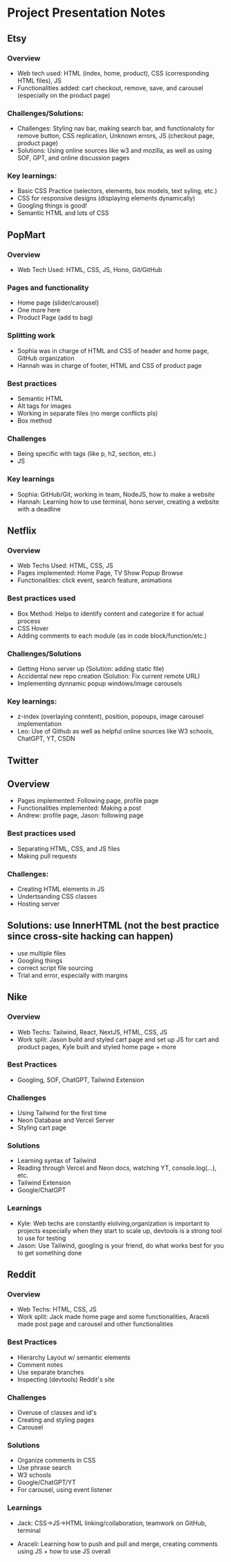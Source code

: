 # Project Presentation Notes

## Etsy
### Overview
- Web tech used: HTML (index, home, product), CSS (corresponding HTML files), JS
- Functionalities added: cart checkout, remove, save, and carousel (especially on the product page)
### Challenges/Solutions: 
- Challenges: Styling nav bar, making search bar, and functionaloty for remove button, CSS replication, Unknown errors, JS (checkout page, product page)
- Solutions: Using online sources like w3 and mozilla, as well as using SOF, GPT, and online discussion pages
### Key learnings: 
- Basic CSS Practice (selectors, elements, box models, text syling, etc.)
- CSS for responsive designs (displaying elements dynamically)
- Googling things is good!
- Semantic HTML and lots of CSS

## PopMart
### Overview
- Web Tech Used: HTML, CSS, JS, Hono, Git/GitHub
### Pages and functionality
- Home page (slider/carousel)
- One more here
- Product Page (add to bag)
### Splitting work
- Sophia was in charge of HTML and CSS of header and home page, GitHub organization
- Hannah was in charge of footer, HTML and CSS of product page
### Best practices
- Semantic HTML
- Alt tags for images
- Working in separate files (no merge conflicts pls)
- Box method

### Challenges
- Being specific with tags (like p, h2, section, etc.)
- JS
### Key learnings
- Sophia: GitHub/Git, working in team, NodeJS, how to make a website
- Hannah: Learning how to use terminal, hono server, creating a website with a deadline

## Netflix
### Overview
- Web Techs Used: HTML, CSS, JS
- Pages implemented: Home Page, TV Show Popup Browse
- Functionalities: click event, search feature, animations

### Best practices used
- Box Method: Helps to identify content and categorize it for actual process
- CSS Hover
- Adding comments to each module (as in code block/function/etc.)
### Challenges/Solutions
- Getting Hono server up (Solution: adding static file)
- Accidental new repo creation (Solution: Fix current remote URL)
- Implementing dynnamic popup windows/image carousels

### Key learnings:
- z-index (overlaying conntent), position, popoups, image carousel implementation
- Leo: Use of Github as well as helpful online sources like W3 schools, ChatGPT, YT, CSDN

## Twitter
## Overview
- Pages implemented: Following page, profile page
- Functionalities implemented: Making a post
- Andrew: profile page, Jason: following page

### Best practices used
- Separating HTML, CSS, and JS files
- Making pull requests

### Challenges:
- Creating HTML elements in JS
- Undertsanding CSS classes
- Hosting server

## Solutions: use InnerHTML (not the best practice since cross-site hacking can happen)
- use multiple files
- Googling things
- correct script file sourcing
- Trial and error, especially with margins


## Nike
### Overview
- Web Techs: Tailwind, React, NextJS, HTML, CSS, JS
- Work split: Jason build and styled cart page and set up JS for cart and product pages, Kyle built and styled home page + more
### Best Practices
- Googling, SOF, ChatGPT, Tailwind Extension
### Challenges
- Using Tailwind for the first time
- Neon Database and Vercel Server
- Styling cart page
### Solutions
- Learning syntax of Tailwind
- Reading through Vercel and Neon docs, watching YT, console.log(...), etc.
- Tailwind Extension
- Google/ChatGPT

### Learnings
- Kyle: Web techs are constantly elolving,organization is important to projects especially when they start to scale up, devtools is a strong tool to use for testing
- Jason: Use Tailwind, googling is your friend, do what works best for you to get something done



## Reddit
### Overview
- Web Techs: HTML, CSS, JS
- Work split: Jack made home page and some functionalities, Araceli made post page and carousel and other functionalities

### Best Practices
- Hierarchy Layout w/ semantic elements
- Comment notes
- Use separate branches
- Inspecting (devtools) Reddit's site
### Challenges
- Overuse of classes and id's
- Creating and styling pages
- Carousel
### Solutions
- Organize comments in CSS
- Use phrase search
- W3 schools
- Google/ChatGPT/YT
- For carousel, using event listener

### Learnings
- Jack: CSS->JS->HTML linking/collaboration, teamwork on GitHub, terminal

- Araceli: Learning how to push and pull and merge, creating comments using JS + how to use JS overall



